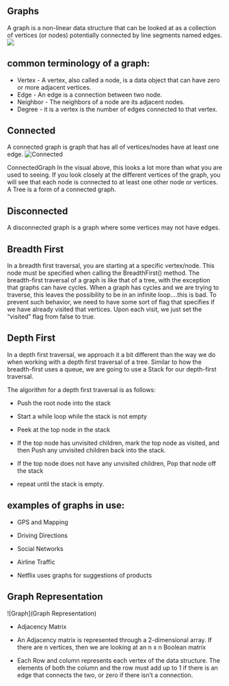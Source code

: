## Graphs
A graph is a non-linear data structure that can be looked at as a collection of vertices (or nodes) potentially connected by line segments named edges.
![](https://i.ytimg.com/vi/LxN4oUWJNag/maxresdefault.jpg)

## common terminology of a graph:
- Vertex - A vertex, also called a node, is a data object that can have zero or more adjacent vertices.
- Edge - An edge is a connection between two node.
- Neighbor - The neighbors of a node are its adjacent nodes.
- Degree - it is a vertex is the number of edges connected to that vertex.


## Connected
A connected graph is graph that has all of vertices/nodes have at least one edge.
![Connected](https://static.packt-cdn.com/products/9781783988327/graphics/2085_07_01.jpg)


ConnectedGraph In the visual above, this looks a lot more than what you are used to seeing. If you look closely at the different vertices of the graph, you will see that each node is connected to at least one other node or vertices. A Tree is a form of a connected graph.

## Disconnected
A disconnected graph is a graph where some vertices may not have edges.

## Breadth First
In a breadth first traversal, you are starting at a specific vertex/node. This node must be specified when calling the BreadthFirst() method. The breadth-first traversal of a graph is like that of a tree, with the exception that graphs can have cycles. When a graph has cycles and we are trying to traverse, this leaves the possibility to be in an infinite loop….this is bad. To prevent such behavior, we need to have some sort of flag that specifies if we have already visited that vertices. Upon each visit, we just set the “visited” flag from false to true.

## Depth First
In a depth first traversal, we approach it a bit different than the way we do when working with a depth first traversal of a tree. Similar to how the breadth-first uses a queue, we are going to use a Stack for our depth-first traversal.



The algorithm for a depth first traversal is as follows:
- Push the root node into the stack

- Start a while loop while the stack is not empty

- Peek at the top node in the stack

- If the top node has unvisited children, mark the top node as visited, and then Push any unvisited children back into the stack.

- If the top node does not have any unvisited children, Pop that node off the stack

- repeat until the stack is empty.

## examples of graphs in use:
- GPS and Mapping

- Driving Directions

- Social Networks

- Airline Traffic

- Netflix uses graphs for suggestions of products

## Graph Representation
![Graph](Graph Representation)
- Adjacency Matrix

- An Adjacency matrix is represented through a 2-dimensional array. If there are n vertices, then we are looking at an n x n Boolean matrix

-   Each Row and column represents each vertex of the data structure. The elements of both the column and the row must add up to 1 if there is an edge that connects the two, or zero if there isn’t a connection.